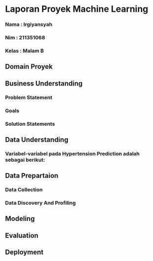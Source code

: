 # Laporan Proyek Machine Learning

### Nama : Irgiyansyah

### Nim : 211351068

### Kelas : Malam B

## Domain Proyek

## Business Understanding

### Problem Statement

### Goals

### Solution Statements

## Data Understanding

### Variabel-variabel pada Hypertension Prediction adalah sebagai berikut:

## Data Prepartaion

### Data Collection

### Data Discovery And Profiling

## Modeling

## Evaluation

## Deployment
